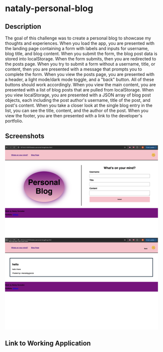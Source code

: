 # nataly-personal-blog

## Description 

The goal of this challenge was to create a personal blog to showcase my thoughts and experiences. When you load the app, you are presented with the landing page containing a form with labels and inputs for username, blog title, and blog content. When you submit the form, the blog post data is stored into localStorage. When the form submits, then you are redirected to the posts page. When you try to submit a form without a username, title, or content, then you are presented with a message that prompts you to complete the form. When you view the posts page, you are presented with a header, a light mode/dark mode toggle, and a "back" button. All of these buttons should work accordingly. When you view the main content, you are presented with a list of blog posts that are pulled from localStorage. When you view localStorage, you are presented with a JSON array of blog post objects, each including the post author's username, title of the post, and post's content. When you take a closer look at the single blog entry in the list, you can see the title, content, and the author of the post. When you view the footer, you are then presented with a link to the developer's portfolio. 

## Screenshots
<img src="screenshot 1.png">
<img src="screenshot 2.png">

## Link to Working Application 